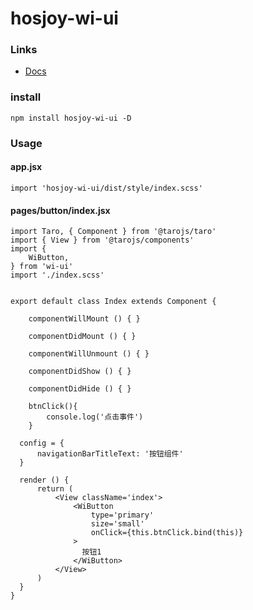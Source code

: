 # hosjoy-wi-ui

### Links

* [Docs](https://weiyou789.github.io)

### install

```
npm install hosjoy-wi-ui -D
```

### Usage

#### app.jsx

```
import 'hosjoy-wi-ui/dist/style/index.scss'
```

#### pages/button/index.jsx

```
import Taro, { Component } from '@tarojs/taro'
import { View } from '@tarojs/components'
import {
    WiButton,
} from 'wi-ui'
import './index.scss'


export default class Index extends Component {

    componentWillMount () { }

    componentDidMount () { }

    componentWillUnmount () { }

    componentDidShow () { }

    componentDidHide () { }

    btnClick(){
        console.log('点击事件')
    }

  config = {
      navigationBarTitleText: '按钮组件'
  }

  render () {
      return (
          <View className='index'>
              <WiButton
                  type='primary'
                  size='small'
                  onClick={this.btnClick.bind(this)}
              >
                按钮1
              </WiButton>
          </View>
      )
  }
}

```

